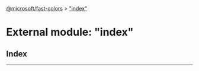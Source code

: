 [@microsoft/fast-colors](../README.md) > ["index"](../modules/_index_.md)

# External module: "index"

## Index

---

